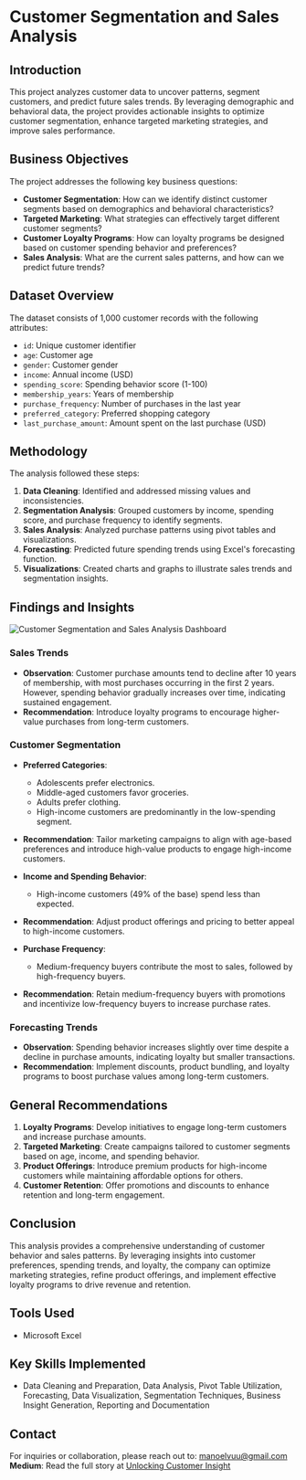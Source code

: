 # Customer Segmentation and Sales Analysis

## Introduction
This project analyzes customer data to uncover patterns, segment customers, and predict future sales trends. By leveraging demographic and behavioral data, the project provides actionable insights to optimize customer segmentation, enhance targeted marketing strategies, and improve sales performance.

## Business Objectives
The project addresses the following key business questions:
- **Customer Segmentation**: How can we identify distinct customer segments based on demographics and behavioral characteristics?
- **Targeted Marketing**: What strategies can effectively target different customer segments?
- **Customer Loyalty Programs**: How can loyalty programs be designed based on customer spending behavior and preferences?
- **Sales Analysis**: What are the current sales patterns, and how can we predict future trends?

## Dataset Overview
The dataset consists of 1,000 customer records with the following attributes:
- `id`: Unique customer identifier
- `age`: Customer age
- `gender`: Customer gender
- `income`: Annual income (USD)
- `spending_score`: Spending behavior score (1-100)
- `membership_years`: Years of membership
- `purchase_frequency`: Number of purchases in the last year
- `preferred_category`: Preferred shopping category
- `last_purchase_amount`: Amount spent on the last purchase (USD)

## Methodology
The analysis followed these steps:
1. **Data Cleaning**: Identified and addressed missing values and inconsistencies.
2. **Segmentation Analysis**: Grouped customers by income, spending score, and purchase frequency to identify segments.
3. **Sales Analysis**: Analyzed purchase patterns using pivot tables and visualizations.
4. **Forecasting**: Predicted future spending trends using Excel's forecasting function.
5. **Visualizations**: Created charts and graphs to illustrate sales trends and segmentation insights.

## Findings and Insights 
![Customer Segmentation and Sales Analysis Dashboard](https://github.com/user-attachments/assets/8e001cc7-25e0-457d-a4b8-8c79980333aa)

### Sales Trends
- **Observation**: Customer purchase amounts tend to decline after 10 years of membership, with most purchases occurring in the first 2 years. However, spending behavior gradually increases over time, indicating sustained engagement.
- **Recommendation**: Introduce loyalty programs to encourage higher-value purchases from long-term customers.

### Customer Segmentation
- **Preferred Categories**:
  - Adolescents prefer electronics.
  - Middle-aged customers favor groceries.
  - Adults prefer clothing.
  - High-income customers are predominantly in the low-spending segment.
- **Recommendation**: Tailor marketing campaigns to align with age-based preferences and introduce high-value products to engage high-income customers.

- **Income and Spending Behavior**:
  - High-income customers (49% of the base) spend less than expected.
- **Recommendation**: Adjust product offerings and pricing to better appeal to high-income customers.

- **Purchase Frequency**:
  - Medium-frequency buyers contribute the most to sales, followed by high-frequency buyers.
- **Recommendation**: Retain medium-frequency buyers with promotions and incentivize low-frequency buyers to increase purchase rates.

### Forecasting Trends
- **Observation**: Spending behavior increases slightly over time despite a decline in purchase amounts, indicating loyalty but smaller transactions.
- **Recommendation**: Implement discounts, product bundling, and loyalty programs to boost purchase values among long-term customers.

## General Recommendations
1. **Loyalty Programs**: Develop initiatives to engage long-term customers and increase purchase amounts.
2. **Targeted Marketing**: Create campaigns tailored to customer segments based on age, income, and spending behavior.
3. **Product Offerings**: Introduce premium products for high-income customers while maintaining affordable options for others.
4. **Customer Retention**: Offer promotions and discounts to enhance retention and long-term engagement.

## Conclusion
This analysis provides a comprehensive understanding of customer behavior and sales patterns. By leveraging insights into customer preferences, spending trends, and loyalty, the company can optimize marketing strategies, refine product offerings, and implement effective loyalty programs to drive revenue and retention.

## Tools Used
- Microsoft Excel

## Key Skills Implemented
- Data Cleaning and Preparation, Data Analysis, Pivot Table Utilization, Forecasting, Data Visualization, Segmentation Techniques, Business Insight Generation, Reporting and Documentation

## Contact
For inquiries or collaboration, please reach out to: [manoelvuu@gmail.com](mailto:manoelvuu@gmail.com)
**Medium**: Read the full story at [Unlocking Customer Insight](https://medium.com/@manoelvuu/unlocking-customer-insights-a-data-driven-journey-into-segmentation-and-sales-analysis-0e86d879eb97)
